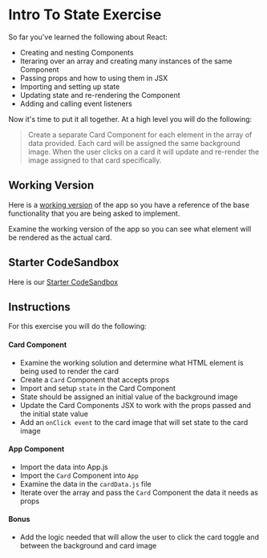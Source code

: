 # Intro To State Exercise

So far you've learned the following about React:

- Creating and nesting Components
- Iteraring over an array and creating many instances of the same Component 
- Passing props and how to using them in JSX
- Importing and setting up state
- Updating state and re-rendering the Component
- Adding and calling event listeners

Now it's time to put it all together. At a high level you will do the following:

> Create a separate Card Component for each element in the array of data provided. Each card will be assigned the same background image.  When the user clicks on a card it will update and re-render the image assigned to that card specifically. 

## Working Version
Here is a [working version](https://codepen.io/jkeohan/live/peZQaz) of the app so you have a reference of the base functionality that you are being asked to implement. 

Examine the working version of the app so you can see what element will be rendered as the actual card.  

## Starter CodeSandbox
Here is our [Starter CodeSandbox]()

## Instructions
For this exercise you will do the following:

#### Card Component
- Examine the working solution and determine what HTML element is being used to render the card
- Create a `Card` Component that accepts props 
- Import and setup `state` in the Card Component
- State should be assigned an initial value of the background image
- Update the Card Components JSX to work with the props passed and the initial state value
- Add an `onClick event` to the card image that will set state to the card image

#### App Component
- Import the data into App.js
- Import the `Card` Component into `App`
- Examine the data in the `cardData.js` file
- Iterate over the array and pass the `Card` Component the data it needs as props

#### Bonus 

- Add the logic needed that will allow the user to click the card toggle and between the background and card image